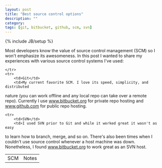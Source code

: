```yaml
---
layout: post
title: "Best source control options"
description: ""
category: 
tags: [git, bitbucket, github, scm, svn]
---
```

{% include JB/setup %}

Most developers know the value of source control management (SCM) so I won't 
emphasize its awesomeness. In this post I  wanted to share my 
experiences with various source control systems I've used:

<table class="table table-bordered table-striped">
    <tr>
        <td>SCM</td>
        <td>Notes</td>

    </tr>
    <tr>
        <td>Git</td>
        <td>My current favorite SCM. I love its speed, simplicity, and distributed
nature (you can work offline and any local repo can take over a remote repo). 
Currently I use <a href="http://www.bitbucket.org" target="_blank">www.bitbucket.org</a> 
for private repo hosting and <a href="http://www.github.com" target="_blank">www.github.com</a>
 for public repo hosting.</td>
    </tr>

    <tr>
        <td>SVN</td>
        <td>I used SVN prior to Git and while it worked great it wasn't as easy
to learn how to branch, merge, and so on. There's also been times when I couldn't
use source control whenever a host machine was down. Nonetheless, I found 
<a href="http://www.bitbucket.org" target="_blank">www.bitbucket.org</a> to work 
great as an SVN host.
        </td>
    </tr>

</table>